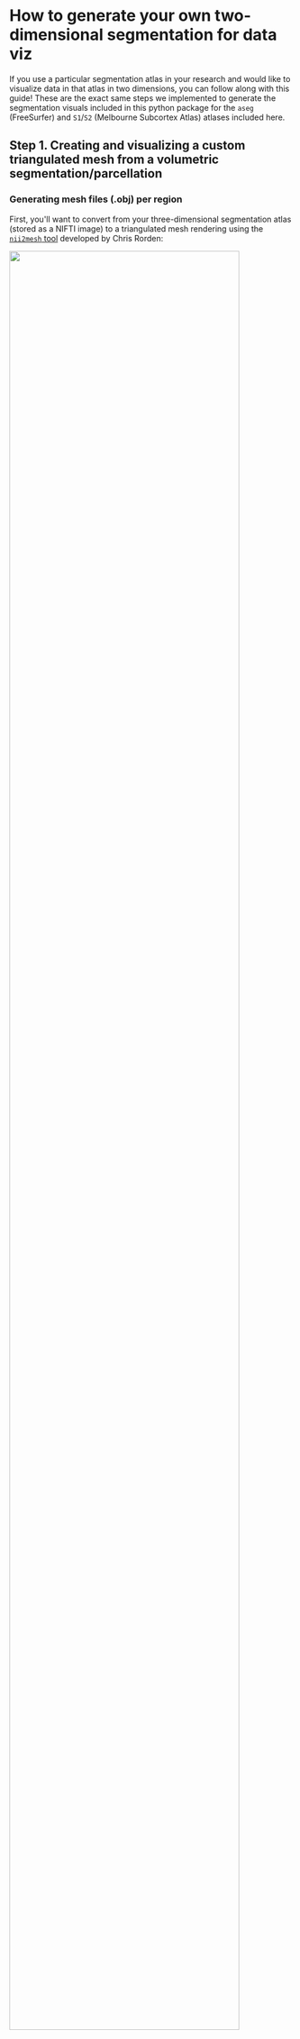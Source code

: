 # How to generate your own two-dimensional segmentation for data viz

If you use a particular segmentation atlas in your research and would like to visualize data in that atlas in two dimensions, you can follow along with this guide!
These are the exact same steps we implemented to generate the segmentation visuals included in this python package for the `aseg` (FreeSurfer) and `S1`/`S2` (Melbourne Subcortex Atlas) atlases included here.

## Step 1. Creating and visualizing a custom triangulated mesh from a volumetric segmentation/parcellation

### Generating mesh files (.obj) per region

First, you'll want to convert from your three-dimensional segmentation atlas (stored as a NIFTI image) to a triangulated mesh rendering using the [`nii2mesh` tool](https://github.com/neurolabusc/nii2mesh) developed by Chris Rorden:

<img src="../images/volume_to_mesh_schematic.png" width="90%">

The repository for this tool has really helpful documentation as well as a web-based platform that converts a NIFTI volume to a triangulated mesh (.obj) file without any installation or repository cloning.
It's an awesome resource, though we'll need to clone the repository to have full (local) access to the functionality needed to generate a mesh per index (i.e., region) in the segmentation volume.
Once you clone the repository, it's very straightforward to compile in C++.
Here are the steps, as copied from the `nii2mesh` [repository README](https://github.com/neurolabusc/nii2mesh):

```
git clone https://github.com/neurolabusc/nii2mesh
cd nii2mesh/src
make
```

Check that after running `make`, there is a binary file `nii2mesh` in the `nii2mesh/src/` directory, since that's the key function.
If everything looks good there, we'll use the `nii2mesh` program to generate an individual `.obj` mesh file per region in our segmentation atlas by setting the `-a 1` flag.
For example, if you're using a hippocampal subfield segmentation volume with 10 regions (voxels labeled 1 through 10 accordingly), the below script will generate 10 individual `.obj` mesh files:

```
nii2mesh my_custom_segmentation.nii.gz -a 1 my_custom_segmentation.obj
```

### Visualizing your mesh objects

There are a variety of programs that can render the `.obj` mesh files, including [Blender](https://www.blender.org/) and [3D Slicer](https://www.slicer.org/), as well as [online tools](https://3dviewer.net/).
If you're using a Mac, the Quick Look feature can also interactively render .obj meshes!

We've included a [simple Jupyter notebook](https://github.com/anniegbryant/subcortex_visualization/blob/main/custom_segmentation_pipeline/render_mesh_interactively.ipynb) guide to combine and render the meshes into one object that is interactive and color-coded by region:

<img src="../images/mesh_rotation_interactive.gif" width="60%">

If you use this method, we recommend rotating the object until you reach the desired angle(s) for generating your two-dimensional atlas, then exporting as a snapshot PNG image(s) by clicking the 'PNG' icon as shown in the above video.

## 🎨 Tracing the outline of each region in vector graphic editing software

### Creating outlines for each region

Next, pour yourself a big mug of coffee to sit and trace the outline of each region in Inkscape (or a similar vector graphic editing program) ☕️
We'll walk you through the steps using Inkscape.

Open up a new image (.svg) in Inkscape, and import the PNG snapshot generated from the above rendered mesh by either clicking `⌘+I` (Mac) or `Ctrl+I` (Windows), or `File > Import`.
We'll use the 'Freehand lines' tool for tracing, which looks like the following along your toolbar:

<img src="../images/inkscape_freehand_lines.png" width="80%">

And then go ahead and trace your first region in your image!
We recommend setting 'Smoothing' in your top toolbar to around 20 (we use 22.0), which means that you can do a pretty quick first pass at tracing each region and the path won't stick to every bump you draw.

<img src="../images/tracing_region.gif" width="60%">

Once you finish your first trace, if you want to edit any of the points in the path, just double-click on the black line and you can click and drag the points to adjust their spacing.
Rinse and repeat: go ahead and trace the outline for all of the regions in your atlas.
Once you finish, when you take away the 3D mesh PNG underneath, you should have a set of outlines that resemble a minimalist aesthetic line-art tattoo like so:

<img src="../images/trace_outline_combined.png" width="50%">

### Labeling each region in the SVG metadata

After you finish tracing the outline for each region, you can store the name of that region along with the face (medial or lateral) and hemisphere (right or left) to identify that region programmatically in python.
In Inkscape, you can accomplish this by selecting a given region (here, the left putamen shown on the lateral face).
In the 'Object Properties' pane shown on the right, in the 'Title' text box, you should then put the name of the region (e.g., 'putamen'), face (e.g., 'lateral'), and abbreviation (e.g., 'L'), all as one string separated by underscores, as shown in the screenshot.
In other words, for the highlighted region, its Title should be 'putamen_lateral_L':

<img src="../images/inkscape_region_metadata.png" width="90%">

Once you add the title to each region, congrats, you've finished creating the vector graphic for the given hemisphere for your custom atlas!

### Repeating for the other hemisphere

You may notice that the above SVG image is saved as 'subcortex_Tian_S1_base_L.svg', which indicates that this file corresponds to: 
* subcortex
* Ye Tian's atlas (Melbourne Subcortical Atlas), granularity level 1
* left hemisphere (L)

If your atlas is left-right symmetric, you can just copy-paste the SVG objects into a new file named e.g., 'subcortex_Tian_S1_base_R.svg', making sure you (1) flip the image along the $y$-axis (i.e., left-right mirror) and update each region's Title to end with '_R' rather than '_L'.

### Combining the left and right hemispheres into one image

Once you have both hemispheres traced, the last step here is to copy-paste the left and right hemisphere vector graphics into the same image for an SVG corresponding to both hemispheres, named e.g. 'subcortex_Tian_S1_base_both.svg'.
Make sure all the individual regions have appropriate Title text fields corresponding to the region name, face, and hemisphere.


<img src="../images/Tian_S1_both_inkscape.png" width="90%">


## 🗂️ Organizing the file structure correctly for your custom atlas

Once you have all your regions traced in the left and right hemispheres for your segmentation, in the `subcortex_visualization/data/` folder, make sure you have the following SVG files--in this case, corresponding to the Tian S1 subcortical atlas:

* subcortex_Tian_S1_base_both.svg
* subcortex_Tian_S1_base_L.svg
* subcortex_Tian_S1_base_R.svg

### 🔎 Lookup tables to indicate the order for drawing regions

Home stretch, you're almost done 🏃‍♀️

One of the last steps to get plotting with your custom atlas to create a lookup table for each of the three SVG images (left, right, and both hemispheres).
Each table, in .csv format, should have the following four columns: 
1. `region`: name of the region (e.g., 'accumbens')
2. `face`: which face to plot (e.g., 'lateral')
3. `plot_order`: in which order should this region be plotted? A value of 1 means this region will be drawn first (i.e., on the bottom) and higher values mean the region will be drawn higher in the stack (i.e., closer to the top). This is only relevant if some regions are overlapping and you care about plotting order.
4. `Hemisphere`: which hemisphere the corresponding region belongs to (should be all 'L' for left hemisphere and 'R' for right hemisphere).

Take a look at the examine lookup tables provided for the Tian S1 segmentation in the [left hemisphere], [right hemisphere], and both hemispheres to see exactly how these files are organized.
In the case of the Tian S1 subcortical atlas, this corresponds to three lookup table files:

* Tian_S1_both_ordering.csv
* Tian_S1_L_ordering.csv
* Tian_S1_R_ordering.csv

And with that, you'll just need to reinstall the python package once you've added your new vector graphics and lookup tables! 
That can be accomplished by simply navigating to the base level of this repository and running:

```bash 
# Change to where you've cloned this repo
cd /path/to/github/subcortex_visualization 

# To reinstall the subcortex-visualization package
python3 -m pip install . 
```